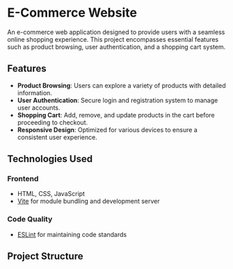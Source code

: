 # E-Commerce Website

An e-commerce web application designed to provide users with a seamless online shopping experience.
This project encompasses essential features such as product browsing, user authentication, and a shopping cart system.

## Features

- **Product Browsing**: Users can explore a variety of products with detailed information.
- **User Authentication**: Secure login and registration system to manage user accounts.
- **Shopping Cart**: Add, remove, and update products in the cart before proceeding to checkout.
- **Responsive Design**: Optimized for various devices to ensure a consistent user experience.

## Technologies Used

### Frontend

- HTML, CSS, JavaScript
- [Vite](https://vitejs.dev/) for module bundling and development server

### Code Quality

- [ESLint](https://eslint.org/) for maintaining code standards

## Project Structure
